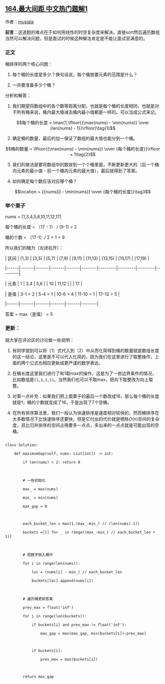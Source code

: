 ## [164.最大间距 中文热门题解1](https://leetcode.cn/problems/maximum-gap/solutions/100000/python3-tong-pai-xu-by-yanghk)

作者：[musiala](https://leetcode.cn/u/musiala)

**前言**：这道题的难点在于如何用线性的时空复杂度来解决。直接sort然后遍历数组当然可以解决问题，但是面试的时候这种解法肯定是不能让面试官满意的。

### 正文
桶排序的两个核心问题：
1. 每个桶的长度是多少？换句话说，每个桶放置元素的范围是什么？
2. 一共要准备多少个桶？

分析和解答：
1. 我们期望将数组中的各个数等距离分配，也就是每个桶的长度相同，也就是对于所有桶来说，桶内最大值减去桶内最小值都是一样的。可以当成公式来记。

$$每个桶的长度 = \max(1,\lfloor{{\max(nums) - \min(nums)} \over {len(nums) - 1}}\rfloor)\tag{1}$$ 

2. 确定桶的数量，最后的加一保证了数组的最大值也能分到一个桶。
$$桶的数量 = \lfloor{{\max(nums) - \min(nums)} \over {每个桶的长度}}\rfloor + 1\tag{2}$$



3. 我们的做法是要将数组中的数放到一个个桶里面，不断更新更大的（后一个桶内元素的最小值 - 前一个桶内元素的最大值），最后就得到了答案。

4. 如何确定每个数应该对应哪个桶？
$$location = {{nums[i] - \min(nums)} \over {每个桶的长度}}\tag3$$

### 举个栗子
nums = [1,3,4,5,6,10,11,12,17]
每个桶的长度 = （17 - 1） / (9-1) = 2
桶的个数 = （17-1）/ 2 + 1 = 9
所以我们的桶为（左闭右开）：
| 区间 | [1,3) | [3,5) | [5,7) | [7,9) | [9,11) | [11,13) | [13,15) | [15,17) | [17,19) |
|------|-------|-------|-------|-------|--------|---------|---------|---------|---------|
| 元素 | 1     | 3,4   | 5,6   |       | 10     | 11,12   |         |         | 17      |

| 差值 | 3-1 = 2 | 5-4 = 1 | 10-6 = 4 | 11-10 = 1 | 17-12 = 5 | 
|------|-------|-------|-------|-------|--------|
答案 = max（差值） = 5

### 更新：
就大家在评论区的讨论做一些说明：
1. 有同学提到可以将（1）式代入到（2）中从而化简得到桶的数量就是数组长度的这一结论，这里是不可以代入化简的，因为我们在这里进行了取整操作。上面的两个公式也相应更新成更严谨的数学表达。
2. 在桶长度这里我们进行了和1取max的操作，这是为了一些边界条件的情况，比如数组是`[1,1,1,1]`。当然我们也可以不取max，把向下取整改为向上取整。
2. 对第一点补充：如果我们把上面栗子的最后一个数改成16，那么每个桶的长度就是1，桶的个数就变成了16，于是出现了7个空桶。
3. 在所有排序算法里，我们一般认为快速排序是速度相对较快的，然而桶排序在大多数情况下比快速排序还要快，但是它付出的代价就是牺牲$O(n)$空间的复杂度，且比归并排序的空间占用要多一点点，多出来的一点点就是可能出现的空桶。

```
class Solution:
    def maximumGap(self, nums: List[int]) -> int:
        if len(nums) < 2: return 0
        
        # 一些初始化
        max_ = max(nums)
        min_ = min(nums)
        max_gap = 0
        
        each_bucket_len = max(1,(max_-min_) // (len(nums)-1))
        buckets =[[] for _ in range((max_-min_) // each_bucket_len + 1)]
        
        # 把数字放入桶中
        for i in range(len(nums)):
            loc = (nums[i] - min_) // each_bucket_len
            buckets[loc].append(nums[i])
        
        # 遍历桶更新答案
        prev_max = float('inf')
        for i in range(len(buckets)):
            if buckets[i] and prev_max != float('inf'):
                max_gap = max(max_gap, min(buckets[i])-prev_max)
            
            if buckets[i]:
                prev_max = max(buckets[i])
                
        return max_gap
```
